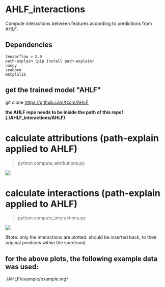 # AHLF_interactions
Compute interactions between features according to predictions from AHLF.


## Dependencies

```
tensorflow > 2.0
path-explain (pip install path-explain)
numpy
seaborn
matplolib
````

## get the trained model "AHLF"

git clone https://github.com/tzom/AHLF

**the AHLF repo needs to be inside the path of this repo! (./AHLF_interactions/AHLF)**

# calculate attributions (path-explain applied to AHLF)
> python compute_attributions.py

![](attributions.png)


# calculate interactions (path-explain applied to AHLF)
> python compute_interactions.py

![](interactions.png)

(Note: only the interactions are plotted. should be inserted back, to their original positions within the spectrum)

## for the above plots, the following example data was used:

./AHLF/example/example.mgf